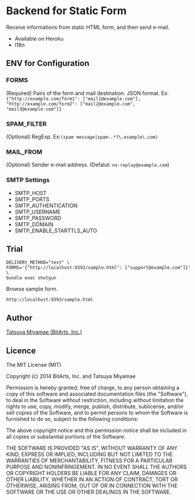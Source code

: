 Backend for Static Form
=======================

Receive informations from static HTML form, and then send e-mail.

* Available on Heroku
* I18n

## ENV for Configuration

### FORMS

(Required) Pairs of the form and mail destination. JSON format. 
Ex:`{"http://example.com/form1": ["mail1@example.com"], "http://example.com/form2": ["mail2@example.com", "mail3@example.com"]}`

### SPAM_FILTER

(Optional) RegExp. 
Ex:`(spam message|spam-.*?\.example\.com)`

### MAIL_FROM

(Optional) Sender e-mail address. (Defalut: `no-replay@example.com`)

### SMTP Settings

* SMTP_HOST
* SMTP_PORTS
* SMTP_AUTHENTICATION
* SMTP_USERNAME
* SMTP_PASSWORD
* SMTP_DOMAIN
* SMTP_ENABLE_STARTTLS_AUTO

## Trial

```
DELIVERY_METHOD="test" \
FORMS='{"http://localhost:9393/sample.html": ["support@example.com"]}' \
bundle exec shotgun
```

Browse sample form.

```
http://localhost:9393/sample.html
```

## Author

[Tatsuya Miyamae (BitArts, Inc.)](http://bitarts.jp/)

## Licence

The MIT License (MIT)

Copyright (c) 2014 BitArts, Inc. and Tatsuya Miyamae

Permission is hereby granted, free of charge, to any person obtaining a copy
of this software and associated documentation files (the "Software"), to deal
in the Software without restriction, including without limitation the rights
to use, copy, modify, merge, publish, distribute, sublicense, and/or sell
copies of the Software, and to permit persons to whom the Software is
furnished to do so, subject to the following conditions:

The above copyright notice and this permission notice shall be included in
all copies or substantial portions of the Software.

THE SOFTWARE IS PROVIDED "AS IS", WITHOUT WARRANTY OF ANY KIND, EXPRESS OR
IMPLIED, INCLUDING BUT NOT LIMITED TO THE WARRANTIES OF MERCHANTABILITY,
FITNESS FOR A PARTICULAR PURPOSE AND NONINFRINGEMENT. IN NO EVENT SHALL THE
AUTHORS OR COPYRIGHT HOLDERS BE LIABLE FOR ANY CLAIM, DAMAGES OR OTHER
LIABILITY, WHETHER IN AN ACTION OF CONTRACT, TORT OR OTHERWISE, ARISING FROM,
OUT OF OR IN CONNECTION WITH THE SOFTWARE OR THE USE OR OTHER DEALINGS IN
THE SOFTWARE.
